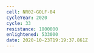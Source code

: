 ```yaml
---
cell: NR02-GOLF-04
cycleYear: 2020
cycle: 33
resistance: 1800000
enlightened: 533000
date: 2020-10-23T19:19:37.861Z
---
```


